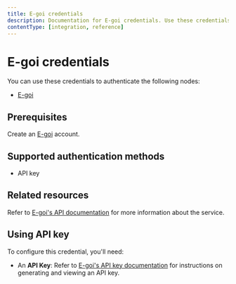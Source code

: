 ```yaml
---
title: E-goi credentials
description: Documentation for E-goi credentials. Use these credentials to authenticate E-goi in n8n, a workflow automation platform.
contentType: [integration, reference]
---
```


# E-goi credentials

You can use these credentials to authenticate the following nodes:

- [E-goi](/integrations/builtin/app-nodes/n8n-nodes-base.egoi.md)

## Prerequisites

Create an [E-goi](https://www.e-goi.com/) account.

## Supported authentication methods

- API key

## Related resources

Refer to [E-goi's API documentation](https://developers.e-goi.com/api/v3/) for more information about the service.

## Using API key

To configure this credential, you'll need:

- An **API Key**: Refer to [E-goi's API key documentation](https://helpdesk.e-goi.com/511369-Whats-E-gois-API-and-where-do-I-find-my-API-key) for instructions on generating and viewing an API key.

